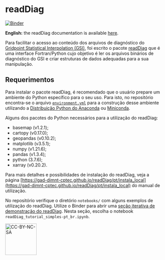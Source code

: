 # readDiag

[![Binder](https://mybinder.org/badge_logo.svg)](https://mybinder.org/v2/gh/GAD-DIMNT-CPTEC/readDiag/HEAD)

**English:** the readDiag documentation is available [here](https://gad-dimnt-cptec.github.io/readDiag/).

Para facilitar o acesso ao conteúdo dos arquivos de diagnóstico do [Gridpoint Statistical Interpolation (GSI)](https://dtcenter.org/community-code/gridpoint-statistical-interpolation-gsi), foi escrito o pacote [readDiag](https://github.com/GAD-DIMNT-CPTEC/readDiag) que é uma interface Fortran/Python cujo objetivo é ler os arquivos binários de diagnóstico do GSI e criar estruturas de dados adequadas para a sua manipulação.

## Requerimentos

Para instalar o pacote readDiag, é recomendado que o usuário prepare um ambiente do Python específico para o seu uso. Para isto, no repositório encontra-se o arquivo [`environment.yml`](https://raw.githubusercontent.com/GAD-DIMNT-CPTEC/readDiag/master/environment.yml) para a construção desse ambiente utilizando a [Distribuição Python do Anaconda](https://www.anaconda.com/products/distribution) ou [Miniconda](https://docs.conda.io/projects/miniconda/en/latest/miniconda-install.html).

Alguns dos pacotes do Python necessários para a utilização do readDiag:

* basemap (v1.2.1);
* cartopy (v0.17.0);
* geopandas (v0.10.2);
* matplotlib (v3.5.1);
* numpy (v1.21.6);
* pandas (v1.3.4);
* python (3.7.6);
* xarray (v0.20.2).

Para mais detalhes e possibilidades de instalação do readDiag, veja a página [https://gad-dimnt-cptec.github.io/readDiag/pt/instala_local](https://gad-dimnt-cptec.github.io/readDiag/pt/instala_local) do manual de utilização.

No repositório verifique o diretório `notebooks/` com alguns exemplos de utilização do readDiag. Utilize o Binder para abrir uma [seção iterativa de demonstração do readDiag](https://mybinder.org/v2/gh/GAD-DIMNT-CPTEC/readDiag/HEAD). Nesta seção, escolha o notebook `readDiag_tutorial_simples-pt_br.ipynb`.

<a href="https://creativecommons.org/licenses/by-nc-sa/4.0/legalcode" target="_blank"><img src="https://mirrors.creativecommons.org/presskit/buttons/88x31/png/by-nc-sa.png" alt="CC-BY-NC-SA" width="100"/></a>
